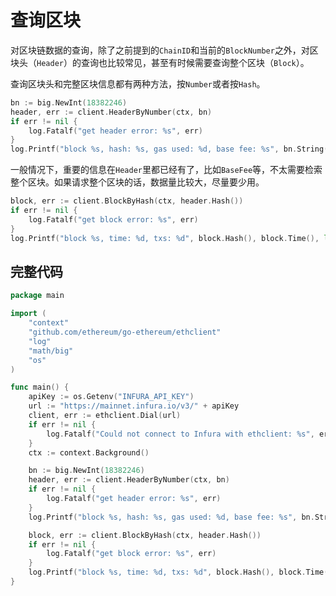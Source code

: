 # 查询区块

对区块链数据的查询，除了之前提到的`ChainID`和当前的`BlockNumber`之外，对区块头（`Header`）的查询也比较常见，甚至有时候需要查询整个区块（`Block`）。

查询区块头和完整区块信息都有两种方法，按`Number`或者按`Hash`。

```go
bn := big.NewInt(18382246)
header, err := client.HeaderByNumber(ctx, bn)
if err != nil {
    log.Fatalf("get header error: %s", err)
}
log.Printf("block %s, hash: %s, gas used: %d, base fee: %s", bn.String(), header.Hash(), header.GasUsed, header.BaseFee.String())
```

一般情况下，重要的信息在`Header`里都已经有了，比如`BaseFee`等，不太需要检索整个区块。如果请求整个区块的话，数据量比较大，尽量要少用。

```go
block, err := client.BlockByHash(ctx, header.Hash())
if err != nil {
    log.Fatalf("get block error: %s", err)
}
log.Printf("block %s, time: %d, txs: %d", block.Hash(), block.Time(), len(block.Transactions()))
```

## 完整代码

```go
package main

import (
	"context"
	"github.com/ethereum/go-ethereum/ethclient"
	"log"
	"math/big"
	"os"
)

func main() {
	apiKey := os.Getenv("INFURA_API_KEY")
	url := "https://mainnet.infura.io/v3/" + apiKey
	client, err := ethclient.Dial(url)
	if err != nil {
		log.Fatalf("Could not connect to Infura with ethclient: %s", err)
	}
	ctx := context.Background()

	bn := big.NewInt(18382246)
	header, err := client.HeaderByNumber(ctx, bn)
	if err != nil {
		log.Fatalf("get header error: %s", err)
	}
	log.Printf("block %s, hash: %s, gas used: %d, base fee: %s", bn.String(), header.Hash(), header.GasUsed, header.BaseFee.String())

	block, err := client.BlockByHash(ctx, header.Hash())
	if err != nil {
		log.Fatalf("get block error: %s", err)
	}
	log.Printf("block %s, time: %d, txs: %d", block.Hash(), block.Time(), len(block.Transactions()))
}
```

